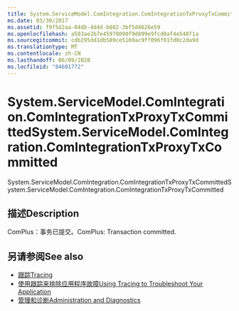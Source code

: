 ```yaml
---
title: System.ServiceModel.ComIntegration.ComIntegrationTxProxyTxCommitted
ms.date: 03/30/2017
ms.assetid: f9f5d2aa-04db-4d4d-b802-3bf5d4626e59
ms.openlocfilehash: a583ae2b7e45978090f9d899e9fcd0af4e548f1a
ms.sourcegitcommit: cdb295dd1db589ce5169ac9ff096f01fd0c2da9d
ms.translationtype: MT
ms.contentlocale: zh-CN
ms.lasthandoff: 06/09/2020
ms.locfileid: "84601772"
---
```

# <a name="systemservicemodelcomintegrationcomintegrationtxproxytxcommitted"></a><span data-ttu-id="8ef2f-102">System.ServiceModel.ComIntegration.ComIntegrationTxProxyTxCommitted</span><span class="sxs-lookup"><span data-stu-id="8ef2f-102">System.ServiceModel.ComIntegration.ComIntegrationTxProxyTxCommitted</span></span>
<span data-ttu-id="8ef2f-103">System.ServiceModel.ComIntegration.ComIntegrationTxProxyTxCommitted</span><span class="sxs-lookup"><span data-stu-id="8ef2f-103">System.ServiceModel.ComIntegration.ComIntegrationTxProxyTxCommitted</span></span>  
  
## <a name="description"></a><span data-ttu-id="8ef2f-104">描述</span><span class="sxs-lookup"><span data-stu-id="8ef2f-104">Description</span></span>  
 <span data-ttu-id="8ef2f-105">ComPlus：事务已提交。</span><span class="sxs-lookup"><span data-stu-id="8ef2f-105">ComPlus: Transaction committed.</span></span>  
  
## <a name="see-also"></a><span data-ttu-id="8ef2f-106">另请参阅</span><span class="sxs-lookup"><span data-stu-id="8ef2f-106">See also</span></span>

- [<span data-ttu-id="8ef2f-107">跟踪</span><span class="sxs-lookup"><span data-stu-id="8ef2f-107">Tracing</span></span>](index.md)
- [<span data-ttu-id="8ef2f-108">使用跟踪来排除应用程序故障</span><span class="sxs-lookup"><span data-stu-id="8ef2f-108">Using Tracing to Troubleshoot Your Application</span></span>](using-tracing-to-troubleshoot-your-application.md)
- [<span data-ttu-id="8ef2f-109">管理和诊断</span><span class="sxs-lookup"><span data-stu-id="8ef2f-109">Administration and Diagnostics</span></span>](../index.md)
